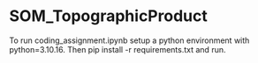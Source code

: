 # SOM_TopographicProduct

To run coding_assignment.ipynb setup a python environment with python=3.10.16.
Then pip install -r requirements.txt and run.